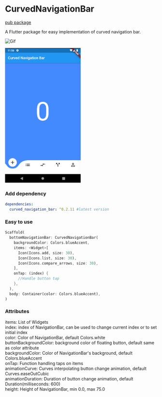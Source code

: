 # CurvedNavigationBar
[pub package](https://pub.dartlang.org/packages/curved_navigation_bar)

A Flutter package for easy implementation of curved navigation bar. 

![Gif](https://github.com/rrifafauzikomara/flutter_curved_navigation_bar/blob/master/example.gif "Fancy Gif")

<pre>
<img src="curved.png" width="250" height="444">
</pre>

### Add dependency

```yaml
dependencies:
  curved_navigation_bar: ^0.2.11 #latest version
```

### Easy to use

```dart
Scaffold(
  bottomNavigationBar: CurvedNavigationBar(
    backgroundColor: Colors.blueAccent,
    items: <Widget>[
      Icon(Icons.add, size: 30),
      Icon(Icons.list, size: 30),
      Icon(Icons.compare_arrows, size: 30),
    ],
    onTap: (index) {
      //Handle button tap
    },
  ),
  body: Container(color: Colors.blueAccent),
)
```

### Attributes

items: List of Widgets  
index: index of NavigationBar, can be used to change current index or to set initial index  
color: Color of NavigationBar, default Colors.white  
buttonBackgroundColor: background color of floating button, default same as color attribute  
backgroundColor: Color of NavigationBar's background, default Colors.blueAccent  
onTap: Function handling taps on items  
animationCurve: Curves interpolating button change animation, default Curves.easeOutCubic  
animationDuration: Duration of button change animation, default Duration(milliseconds: 600)  
height: Height of NavigationBar, min 0.0, max 75.0  
